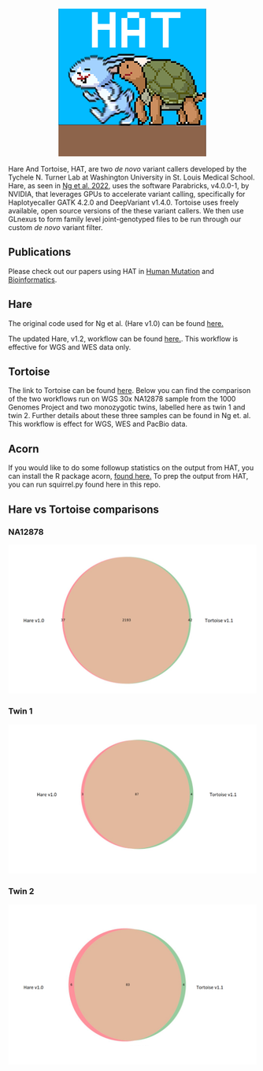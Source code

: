 <p align="center">
  <img width="300" height="300" src=https://github.com/TNTurnerLab/HAT/blob/main/doc/logo/small_logo_test_2.png>
</p>


Hare And Tortoise, HAT, are two _de novo_ variant callers developed by the Tychele N. Turner Lab at Washington University in St. Louis Medical School.  Hare, as seen in [Ng et al. 2022](https://doi.org/10.1002/humu.24455),  uses the software Parabricks, v4.0.0-1, by NVIDIA, that leverages GPUs to accelerate variant calling, specifically for Haplotyecaller GATK 4.2.0 and DeepVariant v1.4.0.  Tortoise uses freely available, open source versions of the these variant callers.  We then use GLnexus to form family level joint-genotyped files to be run through our custom _de novo_ variant filter.

## Publications

Please check out our papers using HAT in [Human Mutation](https://pubmed.ncbi.nlm.nih.gov/36054329/) and [Bioinformatics](https://pubmed.ncbi.nlm.nih.gov/38175776/).

## Hare

The original code used for Ng et al. (Hare v1.0) can be found [here.](https://github.com/TNTurnerLab/GPU_accelerated_de_novo_workflow)

The updated Hare, v1.2, workflow can be found [here.](https://github.com/TNTurnerLab/Hare).  This workflow is effective for WGS and WES data only.  

## Tortoise

The link to Tortoise can be found [here](https://github.com/TNTurnerLab/Tortoise).  Below you can find the comparison of the two workflows run on WGS 30x NA12878 sample from the 1000 Genomes Project and two monozygotic twins, labelled here as twin 1 and twin 2.  Further details about these three samples can be found in Ng et. al.  This workflow is effect for WGS, WES and PacBio data.

## Acorn

If you would like to do some followup statistics on the output from HAT, you can install the R package acorn, [found here.](https://github.com/TNTurnerLab/acorn)  To prep the output from HAT, you can run squirrel.py found here in this repo.

## Hare vs Tortoise comparisons

### NA12878

![NA12878](https://github.com/TNTurnerLab/HAT/blob/main/doc/hare1.0_vs_tortoise_1.1_NA12878.png)

### Twin 1

![twin1](https://github.com/TNTurnerLab/HAT/blob/main/doc/hare1.0_vs_tortoise1.1_twin1.png)

### Twin 2

![twin2](https://github.com/TNTurnerLab/HAT/blob/main/doc/hare1.0_vs_tortoise1.1_twin2.png)



